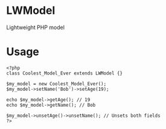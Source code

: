 # LWModel
Lightweight PHP model

# Usage
```
<?php
class Coolest_Model_Ever extends LWModel {}

$my_model = new Coolest_Model_Ever();
$my_model->setName('Bob')->setAge(19);

echo $my_model->getAge(); // 19
echo $my_model->getName(); // Bob

$my_model->unsetAge()->unsetName(); // Unsets both fields
?>
 ```
